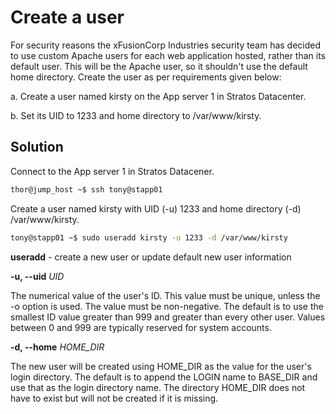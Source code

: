 
# Create a user


For security reasons the xFusionCorp Industries security team has decided to use custom Apache users for each web application hosted, rather than its default user. This will be the Apache user, so it shouldn't use the default home directory. Create the user as per requirements given below:

a. Create a user named kirsty on the App server 1 in Stratos Datacenter.

b. Set its UID to 1233 and home directory to /var/www/kirsty.


## Solution

Connect to the App server 1 in Stratos Datacener.

```sh
thor@jump_host ~$ ssh tony@stapp01
```

Create a user named kirsty with UID (-u) 1233 and home directory (-d) /var/www/kirsty.
```sh
tony@stapp01 ~$ sudo useradd kirsty -u 1233 -d /var/www/kirsty
```

**useradd** - create a new user or update default new user information

**-u, --uid** *UID*

The numerical value of the user's ID. This value must be unique, unless the -o option is used. The value must be non-negative. The default is to use the smallest ID value greater than 999 and greater than every other user. Values between 0 and 999 are typically reserved for system accounts.


**-d, --home** *HOME_DIR*

The new user will be created using HOME_DIR as the value for the user's login directory. The default is to append the LOGIN name to BASE_DIR and use that as the login directory name. The directory HOME_DIR does not have to exist but will not be created if it is missing.


